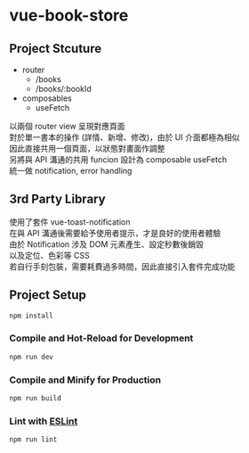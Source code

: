 # vue-book-store

## Project Stcuture

- router
	- /books
	- /books/:bookId
- composables
  - useFetch

以兩個 router view 呈現對應頁面  
對於單一書本的操作 (詳情、新增、修改)，由於 UI 介面都極為相似  
因此直接共用一個頁面，以狀態對畫面作調整  
另將與 API 溝通的共用 funcion 設計為 composable useFetch  
統一做 notification, error handling

## 3rd Party Library

使用了套件 vue-toast-notification  
在與 API 溝通後需要給予使用者提示，才是良好的使用者體驗  
由於 Notification 涉及 DOM 元素產生、設定秒數後銷毀  
以及定位、色彩等 CSS  
若自行手刻包裝，需要耗費過多時間，因此直接引入套件完成功能  

## Project Setup

```sh
npm install
```

### Compile and Hot-Reload for Development

```sh
npm run dev
```

### Compile and Minify for Production

```sh
npm run build
```

### Lint with [ESLint](https://eslint.org/)

```sh
npm run lint
```
